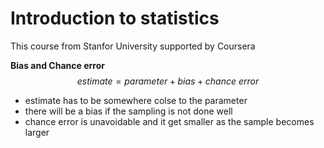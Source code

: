# Introduction to statistics
This course from Stanfor University supported by Coursera

**Bias and Chance error**
$$
estimate  = parameter + bias + chance\ error
$$

- estimate has to be somewhere colse to the parameter
- there will be a bias if the sampling is not done well
- chance error is unavoidable and it get smaller as the sample becomes larger
  
